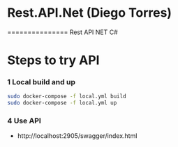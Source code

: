 # Rest.API.Net (Diego Torres)
===============
Rest API NET C#

# Steps to try API

### 1 Local build and up
```bash
sudo docker-compose -f local.yml build
sudo docker-compose -f local.yml up
```

### 4 Use API
- http://localhost:2905/swagger/index.html
